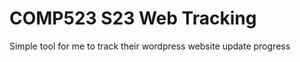 COMP523 S23 Web Tracking
========================

Simple tool for me to track their wordpress website update progress
